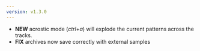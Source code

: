 ```yaml
---
version: v1.3.0
---
```

- **NEW** acrostic mode (*ctrl*+*a*) will explode the current patterns across the tracks.
- **FIX** archives now save correctly with external samples